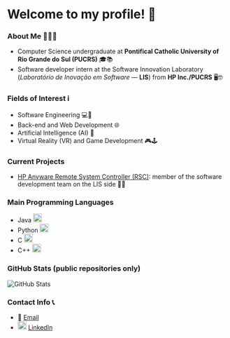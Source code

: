 # Welcome to my profile! 👋

### About Me 🙋‍♂️📝
- Computer Science undergraduate at **Pontifical Catholic University of Rio Grande do Sul (PUCRS)** 🎓📚
- Software developer intern at the Software Innovation Laboratory (*Laboratório de Inovação em Software* &mdash; **LIS**) from **HP Inc./PUCRS** 🖥️🤓

### Fields of Interest ℹ
- Software Engineering 💻🔧
- Back-end and Web Development 🌐
- Artificial Intelligence (AI) 🤖
- Virtual Reality (VR) and Game Development 🎮🕹️

### Current Projects
- [HP Anyware Remote System Controller (RSC)](https://www.hp.com/us-en/solutions/anyware-remote-system-controller.html): member of the software development team on the LIS side 👨‍💻

### Main Programming Languages 
- Java <img src="https://cdn.jsdelivr.net/gh/devicons/devicon/icons/java/java-original.svg" alt="Java-icon" width="20" height="20" />
- Python <img src="https://cdn.jsdelivr.net/gh/devicons/devicon/icons/python/python-original.svg" alt="Python-icon" width="20" height="20" />
- C <img src="https://cdn.jsdelivr.net/gh/devicons/devicon/icons/c/c-original.svg" alt="C-language-icon" width="20" height="20" />
- C++ <img src="https://cdn.jsdelivr.net/gh/devicons/devicon/icons/cplusplus/cplusplus-original.svg" alt="CPP-language-icon" width="20" height="20" />

### GitHub Stats (public repositories only)
![GitHub Stats](https://github-readme-stats.vercel.app/api?username=rsuffert&show_icons=true&count_private=true&theme=radical)

### Contact Info 📞
- 📧 [Email](mailto:ricardobsuffert@gmail.com)
- <img src="https://cdn.jsdelivr.net/gh/devicons/devicon/icons/linkedin/linkedin-original.svg" alt="LinkedIn" width="20" height="20" /> [LinkedIn](https://www.linkedin.com/in/ricardo-suffert/)

